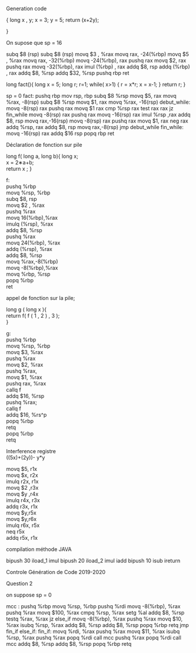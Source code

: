 Generation code

{
long x , y;
x = 3;
y = 5;
return (x+2y);

}

On supose que sp = 16

subq $8 (rsp)
subq $8 (rsp)
movq $3 , %rax
movq rax, -24(%rbp)
movq $5 , %rax
movq rax, -32(%rbp)
movq -24(%rbp), rax
pushq rax
movq $2, rax
pushq rax
movq -32(%rbp), rax
imul (%rbp) , rax
addq $8, rsp
addq (%rbp) , rax
addq $8, %rsp
addq $32, %rsp
pushq rbp
ret

long fact(){
long x = 5;
long r; r=1;
while( x>1) {
r = x\*r; x = x-1;
}
return r;
}

sp = 0
fact:
pushq rbp
mov rsp, rbp
subq $8 %rsp
movq $5, rax
movq %rax, -8(rsp)
subq $8 %rsp
movq $1, rax
movq %rax, -16(rsp)
debut_while:
movq -8(rsp) rax
pushq rax
movq $1 rax
cmp %rsp rax
test rax rax
jz fin_while
movq -8(rsp) rax
pushq rax
movq -16(rsp) rax
imul %rsp ,rax
addq $8, rsp
movq rax,-16(rsp)
movq -8(rsp) rax
pushq rax
movq $1, rax
neg rax
addq %rsp, rax
addq $8, rsp
movq rax,-8(rsp)
jmp debut_while
fin_while:
movq -16(rsp) rax
addq $16 rsp
popq rbp
ret

Déclaration de fonction sur pile

long f( long a, long b){ long x;  
x = 2∗a+b;  
return x ; }

f:  
pushq %rbp  
movq %rsp, %rbp  
subq $8, rsp  
movq $2 , %rax  
pushq %rax  
movq 16(%rbp),%rax  
imulq (%rsp), %rax  
addq $8, %rsp  
pushq %rax  
movq 24(%rbp), %rax  
addq (%rsp), %rax  
addq $8, %rsp  
movq %rax,-8(%rbp)  
movq -8(%rbp),%rax  
movq %rbp, %rsp  
popq %rbp  
ret

appel de fonction sur la pile;

long g ( long x ){  
return f( f ( 1 , 2 ) , 3 );  
}

g:  
pushq %rbp  
movq %rsp, %rbp  
movq $3, %rax  
pushq %rax  
movq $2, %rax  
pushq %rax,  
movq $1, %rax  
pushq rax, %rax  
callq f  
addq $16, %rsp  
pushq %rax;  
callq f  
addq $16, %rs^p  
popq %rbp  
retq  
popq %rbp  
retq

Interference registre  
((5x)+(2y))- y\*y

movq $5, r1x  
movq $x, r2x  
imulq r2x, r1x  
movq $2 ,r3x  
movq $y ,r4x  
imulq r4x, r3x  
addq r3x, r1x  
movq $y,r5x  
movq $y,r6x  
imulq r6x, r5x  
neq r5x  
addq r5x, r1x

compilation méthode JAVA

bipush 30
iload_1
imul
bipush 20
iload_2
imul
iadd
bipush 10
isub
ireturn


Controle Génération de Code 2019-2020

Question 2 

on suppose sp = 0

mcc : 
    pushq %rbp
    movq %rsp, %rbp
    pushq %rdi
    movq -8(%rbp), %rax
    pushq %rax
    movq $100, %rax
    cmpq %rsp, %rax
    setg %al 
    addq $8, %rsp
    testq %rax, %rax
    jz else_if 
    movq -8(%rbp), %rax
    pushq %rax
    movq $10, %rax
    isubq %rsp, %rax
    addq $8, %rsp
    addq $8, %rsp
    popq %rbp
    retq
    jmp fin_if
else_if:
fin_if:
    movq %rdi, %rax
    pushq %rax
    movq $11, %rax
    isubq %rsp, %rax
    pushq %rax
    popq %rdi
    call mcc
    pushq %rax
    popq %rdi
    call mcc
    addq $8, %rsp
    addq $8, %rsp
    popq %rbp
    retq
